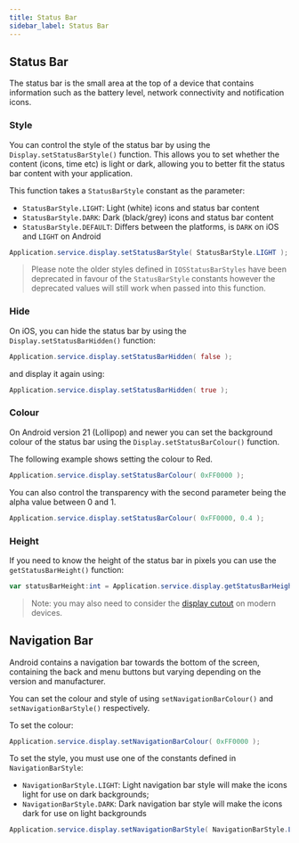 ```yaml
---
title: Status Bar
sidebar_label: Status Bar
---
```


## Status Bar

The status bar is the small area at the top of a device that contains information such as the battery level, network connectivity and notification icons.


### Style

You can control the style of the status bar by using the `Display.setStatusBarStyle()` function. This allows you to set whether the content (icons, time etc) is light or dark, allowing you to better fit the status bar content with your application.

This function takes a `StatusBarStyle` constant as the parameter:

- `StatusBarStyle.LIGHT`: Light (white) icons and status bar content
- `StatusBarStyle.DARK`: Dark (black/grey) icons and status bar content
- `StatusBarStyle.DEFAULT`: Differs between the platforms, is `DARK` on iOS and `LIGHT` on Android


```actionscript
Application.service.display.setStatusBarStyle( StatusBarStyle.LIGHT );
```

>
> Please note the older styles defined in `IOSStatusBarStyles` have been deprecated in favour of the `StatusBarStyle` constants however the deprecated values will still work when passed into this function.
>


### Hide

On iOS, you can hide the status bar by using the `Display.setStatusBarHidden()` function:

```actionscript
Application.service.display.setStatusBarHidden( false );
```

and display it again using:

```actionscript
Application.service.display.setStatusBarHidden( true );
```


### Colour

On Android version 21 (Lollipop) and newer you can set the background colour of the status bar using the `Display.setStatusBarColour()` function.

The following example shows setting the colour to Red.

```actionscript
Application.service.display.setStatusBarColour( 0xFF0000 );
```

You can also control the transparency with the second parameter being the alpha value between 0 and 1.

```actionscript
Application.service.display.setStatusBarColour( 0xFF0000, 0.4 );
```


### Height 

If you need to know the height of the status bar in pixels you can use the `getStatusBarHeight()` function:

```actionscript
var statusBarHeight:int = Application.service.display.getStatusBarHeight();
```

>
> Note: you may also need to consider the [display cutout](display---cutouts) on modern devices.
>


## Navigation Bar

Android contains a navigation bar towards the bottom of the screen, containing the back and menu buttons but varying depending on the version and manufacturer. 


You can set the colour and style of using  `setNavigationBarColour()` and `setNavigationBarStyle()` respectively.

To set the colour:

```actionscript
Application.service.display.setNavigationBarColour( 0xFF0000 );
```

To set the style, you must use one of the constants defined in `NavigationBarStyle`:

- `NavigationBarStyle.LIGHT`: Light navigation bar style will make the icons light for use on dark backgrounds;
- `NavigationBarStyle.DARK`: Dark navigation bar style will make the icons dark for use on light backgrounds


```actionscript
Application.service.display.setNavigationBarStyle( NavigationBarStyle.LIGHT );
```


